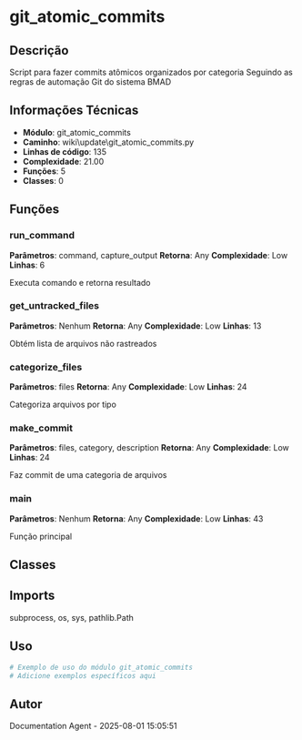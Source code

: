 # git_atomic_commits

## Descrição

Script para fazer commits atômicos organizados por categoria
Seguindo as regras de automação Git do sistema BMAD

## Informações Técnicas

- **Módulo**: git_atomic_commits
- **Caminho**: wiki\update\git_atomic_commits.py
- **Linhas de código**: 135
- **Complexidade**: 21.00
- **Funções**: 5
- **Classes**: 0

## Funções

### run_command

**Parâmetros**: command, capture_output
**Retorna**: Any
**Complexidade**: Low
**Linhas**: 6

Executa comando e retorna resultado

### get_untracked_files

**Parâmetros**: Nenhum
**Retorna**: Any
**Complexidade**: Low
**Linhas**: 13

Obtém lista de arquivos não rastreados

### categorize_files

**Parâmetros**: files
**Retorna**: Any
**Complexidade**: Low
**Linhas**: 24

Categoriza arquivos por tipo

### make_commit

**Parâmetros**: files, category, description
**Retorna**: Any
**Complexidade**: Low
**Linhas**: 24

Faz commit de uma categoria de arquivos

### main

**Parâmetros**: Nenhum
**Retorna**: Any
**Complexidade**: Low
**Linhas**: 43

Função principal

## Classes

## Imports

subprocess, os, sys, pathlib.Path

## Uso

```python
# Exemplo de uso do módulo git_atomic_commits
# Adicione exemplos específicos aqui
```

## Autor

Documentation Agent - 2025-08-01 15:05:51
